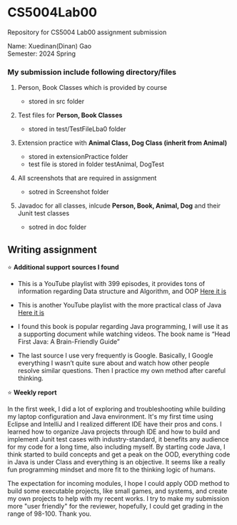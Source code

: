 # CS5004Lab00
Repository for CS5004 Lab00 assignment submission

Name: Xuedinan(Dinan) Gao\
Semester: 2024 Spring

### My submission include following directory/files

1. Person, Book Classes which is provided by course
   -  stored in src folder

2. Test files for **Person, Book Classes**
   - stored in test/TestFileLba0 folder
     
3. Extension practice with **Animal Class, Dog Class (inherit from Animal)**
   - stored in extensionPractice folder
   - test file is stored in folder testAnimal, DogTest

4. All screenshots that are required in assignment
   - sotred in Screenshot folder
  
5. Javadoc for all classes, inlcude **Person, Book, Animal, Dog** and their Junit test classes
   - sotred in doc folder
  
## Writing assignment

:star:  **Additional support sources I found**
  - This is a YouTube playlist with 399 episodes, it provides tons of information regarding Data structure and Algorithm, and OOP [Here it is](https://youtube.com/playlist?list=PLFbd8KZNbe-9MNUoTVeKrIACuTrhIEFNA&si=wTKgoYZPPDAE5kWP)

  - This is another YouTube playlist with the more practical class of Java [Here it is](https://youtube.com/playlist?list=PLmOn9nNkQxJFvyhDYx0ya4F75uTtUHA_f&si=J_cSmsael55iVlNd)

  - I found this book is popular regarding Java programming, I will use it as a supporting document while watching videos. The book name is “Head First Java: A Brain-Friendly Guide”
    
  - The last source I use very frequently is Google. Basically, I Google everything I wasn’t quite sure about and watch how other people resolve similar questions. Then I practice my own   method after careful thinking.

:star:  **Weekly report**

In the first week, I did a lot of exploring and troubleshooting while building my laptop configuration and Java environment. It's my first time using Eclipse and IntelliJ and I realized different IDE have their pros and cons.
I learned how to organize Java projects through IDE and how to build and implement Junit test cases with industry-standard, it benefits any audience for my code for a long time, also including myself. By starting code Java, I think started to build concepts and get a peak on the OOD, everything code in Java is under Class and everything is an objective. It seems like a really fun programming mindset and more fit to the thinking logic of humans. 

The expectation for incoming modules, I hope I could apply ODD method to build some executable projects, like small games, and systems, and create my own projects to help with my recent works. I try to make my submission more "user friendly" for the reviewer, hopefully, I could get grading in the range of 98-100. Thank you.
